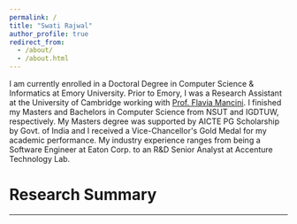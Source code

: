 ```yaml
---
permalink: /
title: "Swati Rajwal"
author_profile: true
redirect_from: 
  - /about/
  - /about.html
---
```


I am currently enrolled in a Doctoral Degree in Computer Science & Informatics at Emory University. Prior to Emory, I was a Research Assistant at the University of Cambridge working with [Prof. Flavia Mancini](https://www.noxlab.org/). I finished my Masters and Bachelors in Computer Science from NSUT and IGDTUW, respectively. My Masters degree was supported by AICTE PG Scholarship by Govt. of India and I received a Vice-Chancellor's Gold Medal for my academic performance. My industry experience ranges from being a Software Engineer at Eaton Corp. to an R&D Senior Analyst at Accenture Technology Lab.

# Research Summary
----

